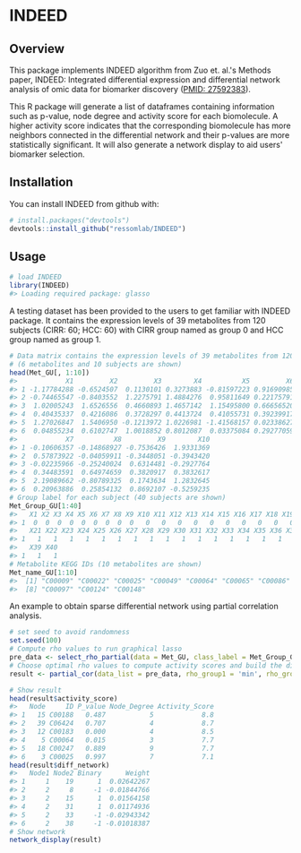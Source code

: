 
<!-- README.md is generated from README.Rmd. Please edit that file -->
INDEED
======

Overview
--------

This package implements INDEED algorithm from Zuo et. al.'s Methods paper, INDEED: Integrated differential expression and differential network analysis of omic data for biomarker discovery ([PMID: 27592383](https://www.ncbi.nlm.nih.gov/pubmed/?term=27592383%5Buid%5D)).

This R package will generate a list of dataframes containing information such as p-value, node degree and activity score for each biomolecule. A higher activity score indicates that the corresponding biomolecule has more neighbors connected in the differential network and their p-values are more statistically significant. It will also generate a network display to aid users' biomarker selection.

Installation
------------

You can install INDEED from github with:

``` r
# install.packages("devtools")
devtools::install_github("ressomlab/INDEED")
```

Usage
-----

``` r
# load INDEED
library(INDEED)
#> Loading required package: glasso
```

A testing dataset has been provided to the users to get familiar with INDEED package. It contains the expression levels of 39 metabolites from 120 subjects (CIRR: 60; HCC: 60) with CIRR group named as group 0 and HCC group named as group 1.

``` r
# Data matrix contains the expression levels of 39 metabolites from 120 subjects 
# (6 metabolites and 10 subjects are shown)
head(Met_GU[, 1:10])
#>            X1         X2         X3        X4          X5         X6
#> 1 -1.17784288 -0.6524507  0.1130101 0.3273883 -0.81597223 0.91690985
#> 2 -0.74465547 -0.8403552  1.2275791 1.4884276  0.95811649 0.22175791
#> 3  1.02005243  1.6526556  0.4660893 1.4657142  1.15495800 0.66656520
#> 4  0.40435337  0.4216086  0.3728297 0.4413724  0.41055731 0.39239917
#> 5  1.27026847  1.5406950 -0.1213972 1.0226981 -1.41568157 0.02338627
#> 6  0.04855234  0.6102747  1.0018852 0.8012087  0.03375084 0.29277059
#>            X7          X8         X9        X10
#> 1 -0.10606357 -0.14868927 -0.7536426  1.9331369
#> 2  0.57873922 -0.04059911 -0.3448051 -0.3943420
#> 3 -0.02235966 -0.25240024  0.6314481 -0.2927764
#> 4  0.34483591  0.64974659  0.3820917  0.3832617
#> 5  2.19089662 -0.80789325  0.1743634  1.2832645
#> 6  0.20963886  0.25854132  0.8692107 -0.5259235
# Group label for each subject (40 subjects are shown)
Met_Group_GU[1:40]
#>   X1 X2 X3 X4 X5 X6 X7 X8 X9 X10 X11 X12 X13 X14 X15 X16 X17 X18 X19 X20
#> 1  0  0  0  0  0  0  0  0  0   0   0   0   0   0   0   0   0   0   0   1
#>   X21 X22 X23 X24 X25 X26 X27 X28 X29 X30 X31 X32 X33 X34 X35 X36 X37 X38
#> 1   1   1   1   1   1   1   1   1   1   1   1   1   1   1   1   1   1   1
#>   X39 X40
#> 1   1   1
# Metabolite KEGG IDs (10 metabolites are shown)
Met_name_GU[1:10]
#>  [1] "C00009" "C00022" "C00025" "C00049" "C00064" "C00065" "C00086"
#>  [8] "C00097" "C00124" "C00148"
```

An example to obtain sparse differential network using partial correlation analysis.

``` r
# set seed to avoid randomness
set.seed(100)
# Compute rho values to run graphical lasso
pre_data <- select_rho_partial(data = Met_GU, class_label = Met_Group_GU, id = Met_name_GU, error_curve = "NO")
# Choose optimal rho values to compute activity scores and build the differntial network
result <- partial_cor(data_list = pre_data, rho_group1 = 'min', rho_group2 = "min", permutation = 1000, p_val = pvalue_M_GU, permutation_thres = 0.025)
```

``` r
# Show result 
head(result$activity_score)
#>   Node     ID P_value Node_Degree Activity_Score
#> 1   15 C00188   0.487           5            8.8
#> 2   39 C06424   0.707           4            8.7
#> 3   12 C00183   0.000           4            8.5
#> 4    5 C00064   0.015           3            7.7
#> 5   18 C00247   0.889           9            7.7
#> 6    3 C00025   0.997           7            7.1
head(result$diff_network)
#>   Node1 Node2 Binary      Weight
#> 1     1    19      1  0.02642267
#> 2     2     8     -1 -0.01844766
#> 3     2    15      1  0.01564158
#> 4     2    31      1  0.01174936
#> 5     2    33     -1 -0.02943342
#> 6     2    38     -1 -0.01018387
# Show network
network_display(result)
```
